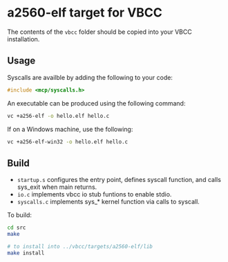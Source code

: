 # a2560-elf target for VBCC

The contents of the `vbcc` folder should be copied into your VBCC installation.

## Usage

Syscalls are availble by adding the following to your code:
```C
#include <mcp/syscalls.h>
```

An executable can be produced using the following command:
```bash
vc +a256-elf -o hello.elf hello.c
```
If on a Windows machine, use the following:
```bash
vc +a256-elf-win32 -o hello.elf hello.c
```

## Build

- `startup.s` configures the entry point, defines syscall function, and calls sys_exit when main returns.
- `io.c` implements vbcc io stub funtions to enable stdio.
- `syscalls.c` implements sys_* kernel function via calls to syscall.

To build:
```bash
cd src
make

# to install into ../vbcc/targets/a2560-elf/lib
make install
```
